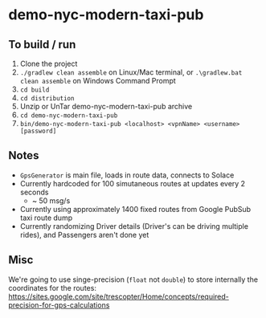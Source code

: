 # demo-nyc-modern-taxi-pub

## To build / run

1. Clone the project
2. `./gradlew clean assemble` on Linux/Mac terminal, or `.\gradlew.bat clean assemble` on Windows Command Prompt
1. `cd build`
1. `cd distribution`
1. Unzip or UnTar demo-nyc-modern-taxi-pub archive
1. `cd demo-nyc-modern-taxi-pub`
1. `bin/demo-nyc-modern-taxi-pub <localhost> <vpnName> <username> [password]`

## Notes

- `GpsGenerator` is main file, loads in route data, connects to Solace
- Currently hardcoded for 100 simutaneous routes at updates every 2 seconds
   - ~ 50 msg/s
- Currently using approximately 1400 fixed routes from Google PubSub taxi route dump
- Currently randomizing Driver details (Driver's can be driving multiple rides), and Passengers aren't done yet

## Misc

We're going to use singe-precision (`float` not `double`) to store internally the coordinates for the routes:
https://sites.google.com/site/trescopter/Home/concepts/required-precision-for-gps-calculations

